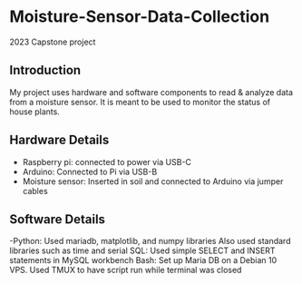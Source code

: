 # Moisture-Sensor-Data-Collection
2023 Capstone project

## Introduction

My project uses hardware and software components to read & analyze data from a moisture sensor. It is meant to be used to monitor the status of house plants. 

## Hardware Details
- Raspberry pi: connected to power via USB-C
- Arduino: Connected to Pi via USB-B
- Moisture sensor: Inserted in soil and connected to Arduino via jumper cables

## Software Details
-Python: Used mariadb, matplotlib, and numpy libraries
Also used standard libraries such as time and serial
SQL: Used simple SELECT and INSERT statements in MySQL workbench
Bash: Set up Maria DB on a Debian 10 VPS. Used TMUX to have script run while terminal was closed
